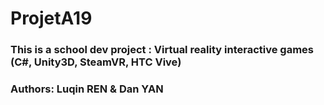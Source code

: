 # ProjetA19

### This is a school dev project : Virtual reality interactive games (C#, Unity3D, SteamVR, HTC Vive)
### Authors: Luqin REN & Dan YAN
